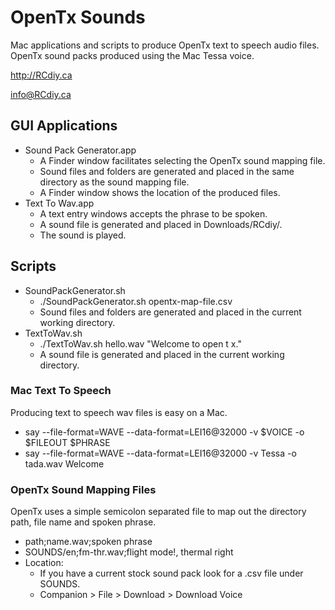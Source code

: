 # OpenTx Sounds
Mac applications and scripts to produce OpenTx text to speech audio files.
OpenTx sound packs produced using the Mac Tessa voice.

http://RCdiy.ca

info@RCdiy.ca

## GUI Applications
- Sound Pack Generator.app
  - A Finder window facilitates selecting the OpenTx sound mapping file.
  - Sound files and folders are generated and placed in the same directory as the sound mapping file.
  - A Finder window shows the location of the produced files.
- Text To Wav.app
  - A text entry windows accepts the phrase to be spoken.
  - A sound file is generated and placed in Downloads/RCdiy/.
  - The sound is played.

## Scripts
- SoundPackGenerator.sh
  - ./SoundPackGenerator.sh opentx-map-file.csv
  - Sound files and folders are generated and placed in the current working directory.
- TextToWav.sh
  - ./TextToWav.sh hello.wav "Welcome to open t x."
  - A sound file is generated and placed in the current working directory.

### Mac Text To Speech
Producing text to speech wav files is easy on a Mac.
- say --file-format=WAVE --data-format=LEI16@32000 -v $VOICE -o $FILEOUT $PHRASE
- say --file-format=WAVE --data-format=LEI16@32000 -v Tessa -o tada.wav Welcome

### OpenTx Sound Mapping Files
OpenTx uses a simple semicolon separated file to map out the directory path, file name and spoken phrase.
- path;name.wav;spoken phrase
- SOUNDS/en;fm-thr.wav;flight mode!, thermal right
- Location:
  - If you have a current stock sound pack look for a .csv file
under SOUNDS.
  - Companion > File > Download > Download Voice
